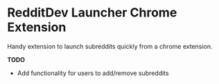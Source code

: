 # RedditDev Launcher Chrome Extension

Handy extension to launch subreddits quickly from a chrome extension. 

__TODO__

* Add functionality for users to add/remove subreddits 
